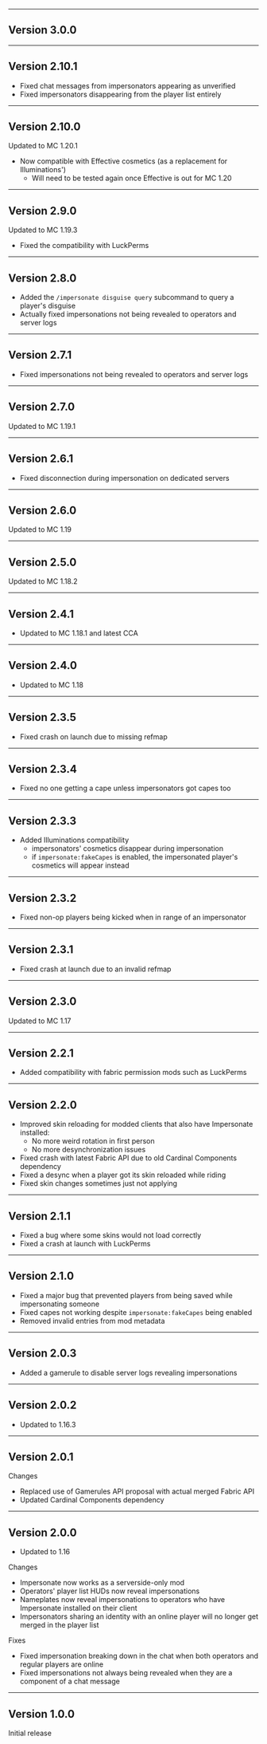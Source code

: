 ------------------------------------------------------
Version 3.0.0
------------------------------------------------------


------------------------------------------------------
Version 2.10.1
------------------------------------------------------
- Fixed chat messages from impersonators appearing as unverified
- Fixed impersonators disappearing from the player list entirely

------------------------------------------------------
Version 2.10.0
------------------------------------------------------
Updated to MC 1.20.1

- Now compatible with Effective cosmetics (as a replacement for Illuminations')
  - Will need to be tested again once Effective is out for MC 1.20

------------------------------------------------------
Version 2.9.0
------------------------------------------------------
Updated to MC 1.19.3
- Fixed the compatibility with LuckPerms

------------------------------------------------------
Version 2.8.0
------------------------------------------------------
- Added the `/impersonate disguise query` subcommand to query a player's disguise
- Actually fixed impersonations not being revealed to operators and server logs

------------------------------------------------------
Version 2.7.1
------------------------------------------------------
- Fixed impersonations not being revealed to operators and server logs

------------------------------------------------------
Version 2.7.0
------------------------------------------------------
Updated to MC 1.19.1

------------------------------------------------------
Version 2.6.1
------------------------------------------------------
- Fixed disconnection during impersonation on dedicated servers

------------------------------------------------------
Version 2.6.0
------------------------------------------------------
Updated to MC 1.19

------------------------------------------------------
Version 2.5.0
------------------------------------------------------
Updated to MC 1.18.2

------------------------------------------------------
Version 2.4.1
------------------------------------------------------
- Updated to MC 1.18.1 and latest CCA

------------------------------------------------------
Version 2.4.0
------------------------------------------------------
- Updated to MC 1.18

------------------------------------------------------
Version 2.3.5
------------------------------------------------------
- Fixed crash on launch due to missing refmap

------------------------------------------------------
Version 2.3.4
------------------------------------------------------
- Fixed no one getting a cape unless impersonators got capes too

------------------------------------------------------
Version 2.3.3
------------------------------------------------------
- Added Illuminations compatibility
  - impersonators' cosmetics disappear during impersonation
  - if `impersonate:fakeCapes` is enabled, the impersonated player's cosmetics will appear instead

------------------------------------------------------
Version 2.3.2
------------------------------------------------------
- Fixed non-op players being kicked when in range of an impersonator

------------------------------------------------------
Version 2.3.1
------------------------------------------------------
- Fixed crash at launch due to an invalid refmap

------------------------------------------------------
Version 2.3.0
------------------------------------------------------
Updated to MC 1.17

------------------------------------------------------
Version 2.2.1
------------------------------------------------------
- Added compatibility with fabric permission mods such as LuckPerms

------------------------------------------------------
Version 2.2.0
------------------------------------------------------
- Improved skin reloading for modded clients that also have Impersonate installed:
    - No more weird rotation in first person
    - No more desynchronization issues
- Fixed crash with latest Fabric API due to old Cardinal Components dependency
- Fixed a desync when a player got its skin reloaded while riding
- Fixed skin changes sometimes just not applying

------------------------------------------------------
Version 2.1.1
------------------------------------------------------
- Fixed a bug where some skins would not load correctly
- Fixed a crash at launch with LuckPerms

------------------------------------------------------
Version 2.1.0
------------------------------------------------------
- Fixed a major bug that prevented players from being saved while impersonating someone
- Fixed capes not working despite `impersonate:fakeCapes` being enabled
- Removed invalid entries from mod metadata

------------------------------------------------------
Version 2.0.3
------------------------------------------------------
- Added a gamerule to disable server logs revealing impersonations

------------------------------------------------------
Version 2.0.2
------------------------------------------------------
- Updated to 1.16.3

------------------------------------------------------
Version 2.0.1
------------------------------------------------------
Changes
- Replaced use of Gamerules API proposal with actual merged Fabric API
- Updated Cardinal Components dependency

------------------------------------------------------
Version 2.0.0
------------------------------------------------------
- Updated to 1.16

Changes
- Impersonate now works as a serverside-only mod
- Operators' player list HUDs now reveal impersonations
- Nameplates now reveal impersonations to operators who have Impersonate installed on their client
- Impersonators sharing an identity with an online player will no longer get merged in the player list

Fixes
- Fixed impersonation breaking down in the chat when both 
  operators and regular players are online
- Fixed impersonations not always being revealed when they are a component of a chat message

------------------------------------------------------
Version 1.0.0
------------------------------------------------------
Initial release
